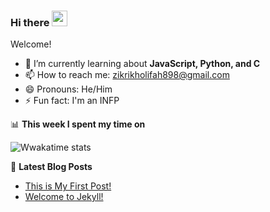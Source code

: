 ### Hi there <a href="https://www.zikri.me/"><img src="https://media.giphy.com/media/hvRJCLFzcasrR4ia7z/giphy.gif" width="25px"></img></a>

Welcome!

- 🌱 I’m currently learning about **JavaScript, Python, and C**
- 📫 How to reach me: zikrikholifah898@gmail.com
- 😄 Pronouns: He/Him
- ⚡ Fun fact: I'm an INFP

📊 **This week I spent my time on**

![Wwakatime stats](https://github-readme-stats-taupe-two.vercel.app/api/wakatime?username=zikrikn&hide_title=true&hide_border=true&langs_count=5)

📕 **Latest Blog Posts**
<!-- BLOG-POST-LIST:START -->
- [This is My First Post!](http://zikrikn.github.io/random/2021/04/11/this-is-my-first-post.html)
- [Welcome to Jekyll!](http://zikrikn.github.io/jekyll/update/2021/04/10/welcome-to-jekyll.html)
<!-- BLOG-POST-LIST:END -->
